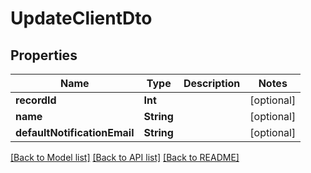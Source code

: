 # UpdateClientDto

## Properties
Name | Type | Description | Notes
------------ | ------------- | ------------- | -------------
**recordId** | **Int** |  | [optional] 
**name** | **String** |  | [optional] 
**defaultNotificationEmail** | **String** |  | [optional] 

[[Back to Model list]](../README.md#documentation-for-models) [[Back to API list]](../README.md#documentation-for-api-endpoints) [[Back to README]](../README.md)


